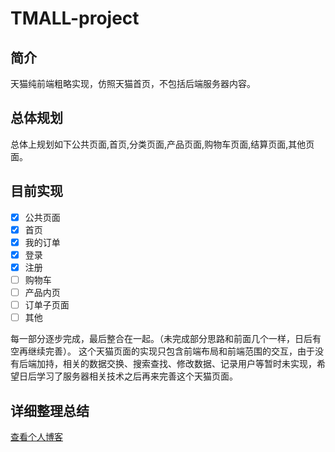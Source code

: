 # TMALL-project
## 简介
天猫纯前端粗略实现，仿照天猫首页，不包括后端服务器内容。
## 总体规划
总体上规划如下公共页面,首页,分类页面,产品页面,购物车页面,结算页面,其他页面。
## 目前实现

- [x] 公共页面
- [x] 首页
- [x] 我的订单
- [x] 登录
- [x] 注册
- [ ] 购物车
- [ ] 产品内页
- [ ] 订单子页面
- [ ] 其他

每一部分逐步完成，最后整合在一起。（未完成部分思路和前面几个一样，日后有空再继续完善）。
这个天猫页面的实现只包含前端布局和前端范围的交互，由于没有后端加持，相关的数据交换、搜索查找、修改数据、记录用户等暂时未实现，希望日后学习了服务器相关技术之后再来完善这个天猫页面。

## 详细整理总结
<a href="https://shaohuahua.top/2019/05/10/%E5%A4%A9%E7%8C%AB%E7%BD%91%E9%A1%B5%E5%89%8D%E7%AB%AF%E5%AE%9E%E7%8E%B0/#more">查看个人博客</a>